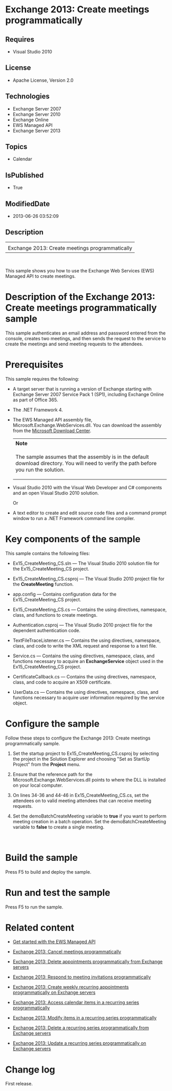 # Exchange 2013: Create meetings programmatically
## Requires
* Visual Studio 2010
## License
* Apache License, Version 2.0
## Technologies
* Exchange Server 2007
* Exchange Server 2010
* Exchange Online
* EWS Managed API
* Exchange Server 2013
## Topics
* Calendar
## IsPublished
* True
## ModifiedDate
* 2013-06-26 03:52:09
## Description

<div id="header">
<table id="bottomTable" cellspacing="0" cellpadding="0">
<tbody>
<tr id="headerTableRow1">
<td align="left"></td>
</tr>
<tr id="headerTableRow2">
<td align="left"><span id="nsrTitle">Exchange 2013: Create meetings programmatically</span></td>
</tr>
</tbody>
</table>
</div>
<div id="mainSection">
<div id="mainBody">
<p>&nbsp;</p>
<div>
<p>This sample shows you how to use the Exchange Web Services (EWS) Managed API to create meetings.</p>
</div>
<h1>Description of the Exchange 2013: Create meetings programmatically sample</h1>
<div id="sectionSection0">
<p>This sample authenticates an email address and password entered from the console, creates two meetings, and then sends the request to the service to create the meetings and send meeting requests to the attendees.</p>
</div>
<h1>Prerequisites</h1>
<div id="sectionSection1">
<p>This sample requires the following:</p>
<ul>
<li>
<p>A target server that is running a version of Exchange starting with Exchange Server 2007 Service Pack 1 (SP1), including Exchange Online as part of Office 365.</p>
</li><li>
<p>The .NET Framework 4.</p>
</li><li>
<p>The EWS Managed API assembly file, Microsoft.Exchange.WebServices.dll. You can download the assembly from the
<a href="http://go.microsoft.com/fwlink/?LinkID=255472" target="_blank">Microsoft Download Center</a>.</p>
<div>
<table cellspacing="0" cellpadding="0" width="100%">
<tbody>
<tr>
<th align="left"><strong>Note</strong> </th>
</tr>
<tr>
<td>
<p>The sample assumes that the assembly is in the default download directory. You will need to verify the path before you run the solution.</p>
</td>
</tr>
</tbody>
</table>
</div>
</li><li>
<p>Visual Studio 2010 with the Visual Web Developer and C# components and an open Visual Studio 2010 solution.</p>
<p>Or</p>
</li><li>
<p>A text editor to create and edit source code files and a command prompt window to run a .NET Framework command line compiler.</p>
</li></ul>
</div>
<h1>Key components of the sample</h1>
<div id="sectionSection2">
<p>This sample contains the following files:</p>
<ul>
<li>
<p>Ex15_CreateMeeting_CS.sln &mdash; The Visual Studio 2010 solution file for the Ex15_CreateMeeting_CS project.</p>
</li><li>
<p>Ex15_CreateMeeting_CS.csproj &mdash; The Visual Studio 2010 project file for the
<strong>CreateMeeting</strong> function.</p>
</li><li>
<p>app.config &mdash; Contains configuration data for the Ex15_CreateMeeting_CS project.</p>
</li><li>
<p>Ex15_CreateMeeting_CS.cs &mdash; Contains the using directives, namespace, class, and functions to create meetings.</p>
</li><li>
<p>Authentication.csproj &mdash; The Visual Studio 2010 project file for the dependent authentication code.</p>
</li><li>
<p>TextFileTraceListener.cs &mdash; Contains the using directives, namespace, class, and code to write the XML request and response to a text file.</p>
</li><li>
<p>Service.cs &mdash; Contains the using directives, namespace, class, and functions necessary to acquire an
<strong>ExchangeService</strong> object used in the Ex15_CreateMeeting_CS project.</p>
</li><li>
<p>CertificateCallback.cs &mdash; Contains the using directives, namespace, class, and code to acquire an X509 certificate.</p>
</li><li>
<p>UserData.cs &mdash; Contains the using directives, namespace, class, and functions necessary to acquire user information required by the service object.</p>
</li></ul>
</div>
<h1>Configure the sample</h1>
<div id="sectionSection3">
<p>Follow these steps to configure the Exchange 2013: Create meetings programmatically sample.</p>
<ol>
<li>
<p>Set the startup project to Ex15_CreateMeeting_CS.csproj by selecting the project in the Solution Explorer and choosing &quot;Set as StartUp Project&quot; from the
<strong><span class="ui">Project</span></strong> menu.</p>
</li><li>
<p>Ensure that the reference path for the Microsoft.Exchange.WebServices.dll points to where the DLL is installed on your local computer.</p>
</li><li>
<p>On lines 34-36 and 44-46 in Ex15_CreateMeeting_CS.cs, set the attendees on to valid meeting attendees that can receive meeting requests.</p>
</li><li>
<p>Set the <span>demoBatchCreateMeeting</span> variable to <span><strong><span class="keyword">true</span></strong></span> if you want to perform meeting creation in a batch operation. Set the
<span>demoBatchCreateMeeting</span> variable to <span><strong><span class="keyword">false</span></strong></span> to create a single meeting.</p>
</li></ol>
<p>&nbsp;</p>
</div>
<h1>Build the sample</h1>
<div id="sectionSection4">
<p>Press F5 to build and deploy the sample.</p>
</div>
<h1>Run and test the sample</h1>
<div id="sectionSection5">
<p>Press F5 to run the sample.</p>
</div>
<h1>Related content</h1>
<div id="sectionSection6">
<ul>
<li>
<p><a href="http://go.microsoft.com/fwlink/?LinkId=301827" target="_blank">Get started with the EWS Managed API</a></p>
</li><li>
<p><a href="http://code.msdn.microsoft.com/Exchange-2013-Cancel-ef5a6d1f" target="_blank">Exchange 2013: Cancel meetings programmatically</a></p>
</li><li>
<p><a href="http://code.msdn.microsoft.com/Exchange-2013-Delete-a21b1a84" target="_blank">Exchange 2013: Delete appointments programmatically from Exchange servers</a></p>
</li><li>
<p><a href="http://code.msdn.microsoft.com/Exchange-2013-Respond-to-98788452" target="_blank">Exchange 2013: Respond to meeting invitations programmatically</a></p>
</li><li>
<p><a href="http://code.msdn.microsoft.com/Exchange-2013-Create-730bd23c" target="_blank">Exchange 2013: Create weekly recurring appointments programmatically on Exchange servers</a></p>
</li><li>
<p><a href="http://code.msdn.microsoft.com/Exchange-2013-Accessing-d73f971d" target="_blank">Exchange 2013: Access calendar items in a recurring series programmatically</a></p>
</li><li>
<p><a href="http://code.msdn.microsoft.com/Exchange-2013-Modify-items-9f65c57c" target="_blank">Exchange 2013: Modify items in a recurring series programmatically</a></p>
</li><li>
<p><a href="http://code.msdn.microsoft.com/Exchange-2013-Delete-a-e1c7b89d" target="_blank">Exchange 2013: Delete a recurring series programmatically from Exchange servers</a></p>
</li><li>
<p><a href="http://code.msdn.microsoft.com/Exchange-2013-Update-a-51bb8fa7" target="_blank">Exchange 2013: Update a recurring series programmatically on Exchange servers</a></p>
</li></ul>
</div>
<h1>Change log</h1>
<div id="sectionSection7">
<p>First release.</p>
</div>
</div>
</div>
